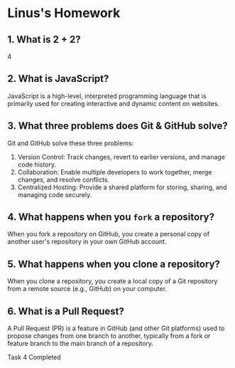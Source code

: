 # Linus's Homework

## 1. What is 2 + 2?

4

## 2. What is JavaScript?

JavaScript is a high-level, interpreted programming language that is primarily used for creating interactive and dynamic content on websites. 

## 3. What three problems does Git & GitHub solve?

Git and GitHub solve these three problems:

1. Version Control: Track changes, revert to earlier versions, and manage code history.
2. Collaboration: Enable multiple developers to work together, merge changes, and resolve conflicts.
3. Centralized Hosting: Provide a shared platform for storing, sharing, and managing code securely.
## 4. What happens when you `fork` a repository?

When you fork a repository on GitHub, you create a personal copy of another user's repository in your own GitHub account.

## 5. What happens when you clone a repository?

When you clone a repository, you create a local copy of a Git repository from a remote source (e.g., GitHub) on your computer.

## 6. What is a Pull Request?

A Pull Request (PR) is a feature in GitHub (and other Git platforms) used to propose changes from one branch to another, typically from a fork or feature branch to the main branch of a repository.

Task 4 Completed
